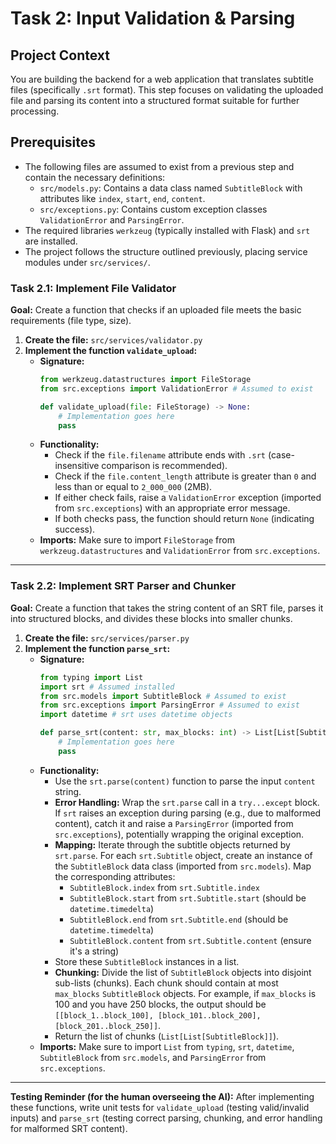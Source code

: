 # Task 2: Input Validation & Parsing

## Project Context

You are building the backend for a web application that translates subtitle files (specifically `.srt` format). This step focuses on validating the uploaded file and parsing its content into a structured format suitable for further processing.

## Prerequisites
*   The following files are assumed to exist from a previous step and contain the necessary definitions:
    *   `src/models.py`: Contains a data class named `SubtitleBlock` with attributes like `index`, `start`, `end`, `content`.
    *   `src/exceptions.py`: Contains custom exception classes `ValidationError` and `ParsingError`.
*   The required libraries `werkzeug` (typically installed with Flask) and `srt` are installed.
*   The project follows the structure outlined previously, placing service modules under `src/services/`.

### Task 2.1: Implement File Validator

**Goal:** Create a function that checks if an uploaded file meets the basic requirements (file type, size).

1.  **Create the file:** `src/services/validator.py`
2.  **Implement the function `validate_upload`:**
    *   **Signature:**
        ```python
        from werkzeug.datastructures import FileStorage
        from src.exceptions import ValidationError # Assumed to exist

        def validate_upload(file: FileStorage) -> None:
            # Implementation goes here
            pass
        ```
    *   **Functionality:**
        *   Check if the `file.filename` attribute ends with `.srt` (case-insensitive comparison is recommended).
        *   Check if the `file.content_length` attribute is greater than `0` and less than or equal to `2_000_000` (2MB).
        *   If either check fails, raise a `ValidationError` exception (imported from `src.exceptions`) with an appropriate error message.
        *   If both checks pass, the function should return `None` (indicating success).
    *   **Imports:** Make sure to import `FileStorage` from `werkzeug.datastructures` and `ValidationError` from `src.exceptions`.

---

### Task 2.2: Implement SRT Parser and Chunker

**Goal:** Create a function that takes the string content of an SRT file, parses it into structured blocks, and divides these blocks into smaller chunks.

1.  **Create the file:** `src/services/parser.py`
2.  **Implement the function `parse_srt`:**
    *   **Signature:**
        ```python
        from typing import List
        import srt # Assumed installed
        from src.models import SubtitleBlock # Assumed to exist
        from src.exceptions import ParsingError # Assumed to exist
        import datetime # srt uses datetime objects

        def parse_srt(content: str, max_blocks: int) -> List[List[SubtitleBlock]]:
            # Implementation goes here
            pass
        ```
    *   **Functionality:**
        *   Use the `srt.parse(content)` function to parse the input `content` string.
        *   **Error Handling:** Wrap the `srt.parse` call in a `try...except` block. If `srt` raises an exception during parsing (e.g., due to malformed content), catch it and raise a `ParsingError` (imported from `src.exceptions`), potentially wrapping the original exception.
        *   **Mapping:** Iterate through the subtitle objects returned by `srt.parse`. For each `srt.Subtitle` object, create an instance of the `SubtitleBlock` data class (imported from `src.models`). Map the corresponding attributes:
            *   `SubtitleBlock.index` from `srt.Subtitle.index`
            *   `SubtitleBlock.start` from `srt.Subtitle.start` (should be `datetime.timedelta`)
            *   `SubtitleBlock.end` from `srt.Subtitle.end` (should be `datetime.timedelta`)
            *   `SubtitleBlock.content` from `srt.Subtitle.content` (ensure it's a string)
        *   Store these `SubtitleBlock` instances in a list.
        *   **Chunking:** Divide the list of `SubtitleBlock` objects into disjoint sub-lists (chunks). Each chunk should contain at most `max_blocks` `SubtitleBlock` objects. For example, if `max_blocks` is 100 and you have 250 blocks, the output should be `[[block_1..block_100], [block_101..block_200], [block_201..block_250]]`.
        *   Return the list of chunks (`List[List[SubtitleBlock]]`).
    *   **Imports:** Make sure to import `List` from `typing`, `srt`, `datetime`, `SubtitleBlock` from `src.models`, and `ParsingError` from `src.exceptions`.

---

**Testing Reminder (for the human overseeing the AI):** After implementing these functions, write unit tests for `validate_upload` (testing valid/invalid inputs) and `parse_srt` (testing correct parsing, chunking, and error handling for malformed SRT content).
